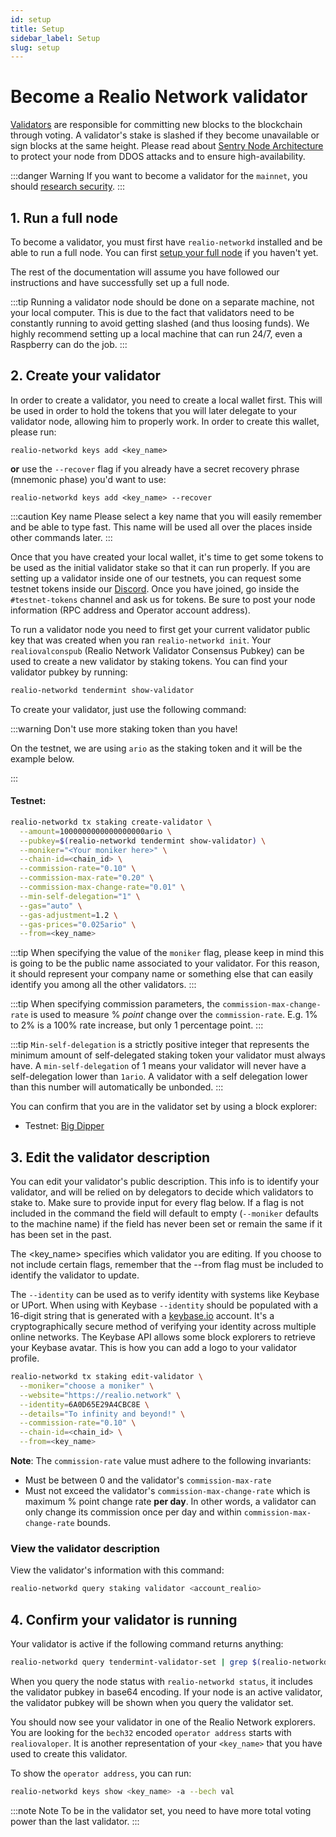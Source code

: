 ```yaml
---
id: setup
title: Setup
sidebar_label: Setup
slug: setup
---
```


# Become a Realio Network validator
[Validators](01-overview.md) are responsible for committing new blocks to the blockchain through voting.
A validator's stake is slashed if they become unavailable or sign blocks at the same height. Please read about
[Sentry Node Architecture](validator-faq#how-can-validators-protect-themselves-from-denial-of-service-attacks) to protect your node from DDOS attacks and to ensure high-availability.

:::danger Warning
If you want to become a validator for the `mainnet`, you should [research security](/mainnet/overview).
:::

## 1. Run a full node
To become a validator, you must first have `realio-networkd` installed and be able to run a full node. You can
first [setup your full node](/fullnode/overview) if you haven't yet.

The rest of the documentation will assume you have followed our instructions and have successfully set up a full node.

:::tip
Running a validator node should be done on a separate machine, not your local computer. This is due to the fact that
validators need to be constantly running to avoid getting slashed (and thus loosing funds). We highly recommend setting
up a local machine that can run 24/7, even a Raspberry can do the job.
:::

## 2. Create your validator
In order to create a validator, you need to create a local wallet first. This will be used in order to hold the
tokens that you will later delegate to your validator node, allowing him to properly work. In order to create this
wallet, please run:

```shell
realio-networkd keys add <key_name>
```

**or** use the `--recover` flag if you already have a secret recovery phrase (mnemonic phase) you'd want to use:

```shell
realio-networkd keys add <key_name> --recover
```

:::caution Key name
Please select a key name that you will easily remember and be able to type fast. This name will be used all over the
places inside other commands later.
:::

Once that you have created your local wallet, it's time to get some tokens to be used as the initial validator stake so
that it can run properly. If you are setting up a validator inside one of our testnets, you can request some testnet
tokens inside our [Discord](https://discord.gg/S9EjfDKQ). Once you have joined, go inside the `#testnet-tokens` channel and
ask us for tokens. Be sure to post your node information (RPC address and Operator account address).


To run a validator node you need to first get your current validator public key that was created when you
ran `realio-networkd init`. Your `realiovalconspub` (Realio Network Validator Consensus Pubkey) can be used to create a new validator by
staking tokens. You can find your validator pubkey by running:

```bash
realio-networkd tendermint show-validator
```

To create your validator, just use the following command:

:::warning Don't use more staking token than you have!

On the testnet, we are using `ario` as the staking token and it will be the example below.

:::

#### Testnet:
```bash
realio-networkd tx staking create-validator \
  --amount=1000000000000000000ario \
  --pubkey=$(realio-networkd tendermint show-validator) \
  --moniker="<Your moniker here>" \
  --chain-id=<chain_id> \
  --commission-rate="0.10" \
  --commission-max-rate="0.20" \
  --commission-max-change-rate="0.01" \
  --min-self-delegation="1" \
  --gas="auto" \
  --gas-adjustment=1.2 \
  --gas-prices="0.025ario" \
  --from=<key_name>
```

:::tip
When specifying the value of the `moniker` flag, please keep in mind this is going to be the public name associated to your validator. For this reason, it should represent your company name or something else that can easily identify you among all the other validators.
:::

:::tip
When specifying commission parameters, the `commission-max-change-rate` is used to measure % _point_ change over the `commission-rate`. E.g. 1% to 2% is a 100% rate increase, but only 1 percentage point.
:::

:::tip
`Min-self-delegation` is a strictly positive integer that represents the minimum amount of self-delegated staking token your validator must always have. A `min-self-delegation` of 1 means your validator will never have a self-delegation lower than `1ario`. A validator with a self delegation lower than this number will automatically be unbonded.
:::

You can confirm that you are in the validator set by using a block explorer:
- Testnet:  [Big Dipper](https://testnet-explorer.realio.network/)

## 3. Edit the validator description
You can edit your validator's public description. This info is to identify your validator, and will be relied on by delegators to decide which validators to stake to. Make sure to provide input for every flag below. If a flag is not included in the command the field will default to empty (`--moniker` defaults to the machine name) if the field has never been set or remain the same if it has been set in the past.

The <key_name> specifies which validator you are editing. If you choose to not include certain flags, remember that the --from flag must be included to identify the validator to update.

The `--identity` can be used as to verify identity with systems like Keybase or UPort. When using with Keybase `--identity` should be populated with a 16-digit string that is generated with a [keybase.io](https://keybase.io) account. It's a cryptographically secure method of verifying your identity across multiple online networks. The Keybase API allows some block explorers to retrieve your Keybase avatar. This is how you can add a logo to your validator profile.

```bash
realio-networkd tx staking edit-validator \
  --moniker="choose a moniker" \
  --website="https://realio.network" \
  --identity=6A0D65E29A4CBC8E \
  --details="To infinity and beyond!" \
  --commission-rate="0.10" \
  --chain-id=<chain_id> \
  --from=<key_name>
```

__Note__: The `commission-rate` value must adhere to the following invariants:

- Must be between 0 and the validator's `commission-max-rate`
- Must not exceed the validator's `commission-max-change-rate` which is maximum
  % point change rate **per day**. In other words, a validator can only change
  its commission once per day and within `commission-max-change-rate` bounds.

### View the validator description
View the validator's information with this command:

```bash
realio-networkd query staking validator <account_realio>
```

## 4. Confirm your validator is running
Your validator is active if the following command returns anything:

```bash
realio-networkd query tendermint-validator-set | grep $(realio-networkd status 2>&1 | jq '.ValidatorInfo.PubKey.value')
```

When you query the node status with `realio-networkd status`, it includes the validator pubkey in base64 encoding. If your node is an active validator, the validator pubkey will be shown when you query the validator set.

You should now see your validator in one of the Realio Network explorers. You are looking for the `bech32` encoded `operator address` starts with `realiovaloper`. It is another representation of your `<key_name>` that you have used to create this validator.

To show the `operator address`, you can run:

```bash
realio-networkd keys show <key_name> -a --bech val
```

:::note Note
To be in the validator set, you need to have more total voting power than the last validator.
:::
